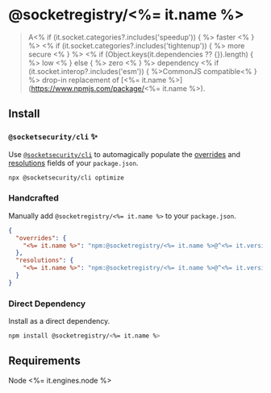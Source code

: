 # @socketregistry/<%= it.name %>

>A<% if (it.socket.categories?.includes('speedup')) { %> faster <% } %>
<% if (it.socket.categories?.includes('tightenup')) { %> more secure <% } %>
<% if (Object.keys(it.dependencies ?? {}).length) { %> low <% } else { %> zero <% } %>
dependency <% if (it.socket.interop?.includes('esm')) { %>CommonJS compatible<% } %>
drop-in replacement of [<%= it.name %>](https://www.npmjs.com/package/<%= it.name %>).

## Install

### `@socketsecurity/cli` :sparkles:

Use [`@socketsecurity/cli`](https://www.npmjs.com/package/@socketsecurity/cli)
to automagically populate the
[overrides](https://docs.npmjs.com/cli/v9/configuring-npm/package-json#overrides)
and [resolutions](https://yarnpkg.com/configuration/manifest#resolutions) fields
of your `package.json`.

```sh
npx @socketsecurity/cli optimize
```

### Handcrafted

Manually add `@socketregistry/<%= it.name %>` to your `package.json`.

```json
{
  "overrides": {
    "<%= it.name %>": "npm:@socketregistry/<%= it.name %>@^<%= it.version.major %>"
  },
  "resolutions": {
    "<%= it.name %>": "npm:@socketregistry/<%= it.name %>@^<%= it.version.major %>"
  }
}
```

### Direct Dependency

Install as a direct dependency.

```sh
npm install @socketregistry/<%= it.name %>
```

## Requirements

Node <%= it.engines.node %>
